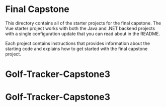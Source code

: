 # Final Capstone

This directory contains all of the starter projects for the final capstone. The Vue starter project works with both the Java and .NET backend projects with a single configuration update that you can read about in the README.

Each project contains instructions that provides information about the starting code and explains how to get started with the final capstone project.
# Golf-Tracker-Capstone3
# Golf-Tracker-Capstone3
